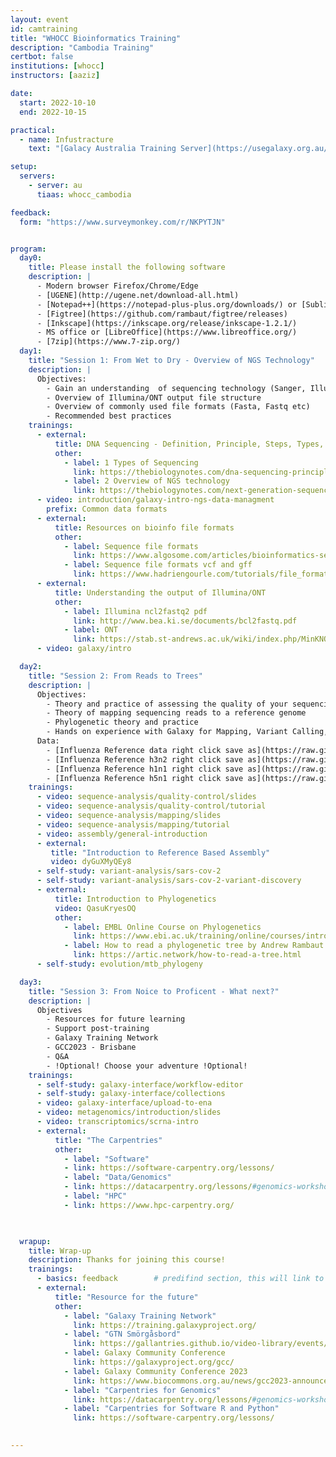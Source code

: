 ```yaml
---
layout: event
id: camtraining
title: "WHOCC Bioinformatics Training"
description: "Cambodia Training"
certbot: false
institutions: [whocc]
instructors: [aaziz]

date:
  start: 2022-10-10
  end: 2022-10-15

practical:
  - name: Infustracture
    text: "[Galacy Australia Training Server](https://usegalaxy.org.au/join-training/whocc_cambodia)"

setup:
  servers:
    - server: au
      tiaas: whocc_cambodia

feedback:  
  form: "https://www.surveymonkey.com/r/NKPYTJN"


program:
  day0:
    title: Please install the following software
    description: |
      - Modern browser Firefox/Chrome/Edge
      - [UGENE](http://ugene.net/download-all.html) 
      - [Notepad++](https://notepad-plus-plus.org/downloads/) or [Sublime](https://www.sublimetext.com/download)
      - [Figtree](https://github.com/rambaut/figtree/releases)
      - [Inkscape](https://inkscape.org/release/inkscape-1.2.1/)
      - MS office or [LibreOffice](https://www.libreoffice.org/)
      - [7zip](https://www.7-zip.org/)
  day1:
    title: "Session 1: From Wet to Dry - Overview of NGS Technology"
    description: |
      Objectives:
        - Gain an understanding  of sequencing technology (Sanger, Illumina, ONT)
        - Overview of Illumina/ONT output file structure
        - Overview of commonly used file formats (Fasta, Fastq etc)
        - Recommended best practices
    trainings:
      - external:
          title: DNA Sequencing - Definition, Principle, Steps, Types, Uses
          other:
            - label: 1 Types of Sequencing
              link: https://thebiologynotes.com/dna-sequencing-principle-steps-types-uses/
            - label: 2 Overview of NGS technology
              link: https://thebiologynotes.com/next-generation-sequencing-ngs/
      - video: introduction/galaxy-intro-ngs-data-managment
        prefix: Common data formats
      - external:
          title: Resources on bioinfo file formats
          other:
            - label: Sequence file formats
              link: https://www.algosome.com/articles/bioinformatics-sequence-file-formats.html
            - label: Sequence file formats vcf and gff
              link: https://www.hadriengourle.com/tutorials/file_formats/
      - external: 
          title: Understanding the output of Illumina/ONT
          other:
            - label: Illumina ncl2fastq2 pdf
              link: http://www.bea.ki.se/documents/bcl2fastq.pdf
            - label: ONT
              link: https://stab.st-andrews.ac.uk/wiki/index.php/MinKNOW_folders_and_log_files
      - video: galaxy/intro

  day2:
    title: "Session 2: From Reads to Trees"
    description: |
      Objectives:
        - Theory and practice of assessing the quality of your sequencing data
        - Theory of mapping sequencing reads to a reference genome
        - Phylogenetic theory and practice
        - Hands on experience with Galaxy for Mapping, Variant Calling, Consensus and Phylogenetics
      Data:
        - [Influenza Reference data right click save as](https://raw.githubusercontent.com/ammaraziz/video-library/main/docs/events/whocc_cambodia/data/consensus.fasta) 
        - [Influenza Reference h3n2 right click save as](https://raw.githubusercontent.com/ammaraziz/video-library/main/docs/events/whocc_cambodia/data/consensus_h3n2.fasta) 
        - [Influenza Reference h1n1 right click save as](https://raw.githubusercontent.com/ammaraziz/video-library/main/docs/events/whocc_cambodia/data/consensus_h1n1.fasta)
        - [Influenza Reference h5n1 right click save as](https://raw.githubusercontent.com/ammaraziz/video-library/main/docs/events/whocc_cambodia/data/consensus_h5n1.fasta)
    trainings:
      - video: sequence-analysis/quality-control/slides
      - video: sequence-analysis/quality-control/tutorial
      - video: sequence-analysis/mapping/slides
      - video: sequence-analysis/mapping/tutorial
      - video: assembly/general-introduction
      - external:
         title: "Introduction to Reference Based Assembly"
         video: dyGuXMyQEy8
      - self-study: variant-analysis/sars-cov-2
      - self-study: variant-analysis/sars-cov-2-variant-discovery
      - external:
          title: Introduction to Phylogenetics
          video: QasuKryesOQ
          other:
            - label: EMBL Online Course on Phylogenetics
              link: https://www.ebi.ac.uk/training/online/courses/introduction-to-phylogenetics/what-is-phylogenetics/
            - label: How to read a phylogenetic tree by Andrew Rambaut
              link: https://artic.network/how-to-read-a-tree.html
      - self-study: evolution/mtb_phylogeny

  day3:
    title: "Session 3: From Noice to Proficent - What next?"
    description: |
      Objectives
        - Resources for future learning
        - Support post-training
        - Galaxy Training Network
        - GCC2023 - Brisbane
        - Q&A
        - !Optional! Choose your adventure !Optional!
    trainings:
      - self-study: galaxy-interface/workflow-editor
      - self-study: galaxy-interface/collections
      - video: galaxy-interface/upload-to-ena
      - video: metagenomics/introduction/slides
      - video: transcriptomics/scrna-intro
      - external:
          title: "The Carpentries"
          other: 
            - label: "Software"
            - link: https://software-carpentry.org/lessons/
            - label: "Data/Genomics"
            - link: https://datacarpentry.org/lessons/#genomics-workshop
            - label: "HPC"
            - link: https://www.hpc-carpentry.org/
            


  wrapup:
    title: Wrap-up
    description: Thanks for joining this course!
    trainings:
      - basics: feedback        # predifind section, this will link to the survey form you defined above.
      - external: 
          title: "Resource for the future"
          other:
            - label: "Galaxy Training Network"
              link: https://training.galaxyproject.org/
            - label: "GTN Smörgåsbord"
              link: https://gallantries.github.io/video-library/events/smorgasbord2/tapas.html
            - label: Galaxy Community Conference
              link: https://galaxyproject.org/gcc/
            - label: Galaxy Community Conference 2023
              link: https://www.biocommons.org.au/news/gcc2023-announcement
            - label: "Carpentries for Genomics"
              link: https://datacarpentry.org/lessons/#genomics-workshop
            - label: "Carpentries for Software R and Python"
              link: https://software-carpentry.org/lessons/

      
---
```

